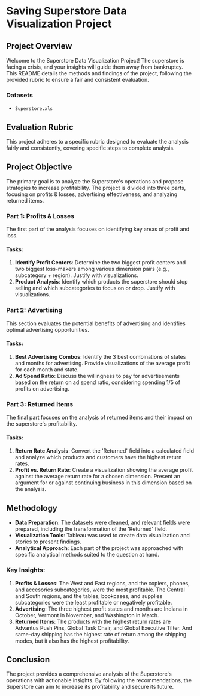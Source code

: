 # Saving Superstore Data Visualization Project

## Project Overview

Welcome to the Superstore Data Visualization Project! The superstore is facing a crisis, and your insights will guide them away from bankruptcy. This README details the methods and findings of the project, following the provided rubric to ensure a fair and consistent evaluation.

### Datasets
- `Superstore.xls`

## Evaluation Rubric
This project adheres to a specific rubric designed to evaluate the analysis fairly and consistently, covering specific steps to complete analysis.

## Project Objective
The primary goal is to analyze the Superstore's operations and propose strategies to increase profitability. The project is divided into three parts, focusing on profits & losses, advertising effectiveness, and analyzing returned items.

### Part 1: Profits & Losses
The first part of the analysis focuses on identifying key areas of profit and loss.

#### Tasks:
1. **Identify Profit Centers**: Determine the two biggest profit centers and two biggest loss-makers among various dimension pairs (e.g., subcategory + region). Justify with visualizations.
2. **Product Analysis**: Identify which products the superstore should stop selling and which subcategories to focus on or drop. Justify with visualizations.

### Part 2: Advertising
This section evaluates the potential benefits of advertising and identifies optimal advertising opportunities.

#### Tasks:
1. **Best Advertising Combos**: Identify the 3 best combinations of states and months for advertising. Provide visualizations of the average profit for each month and state.
2. **Ad Spend Ratio**: Discuss the willingness to pay for advertisements based on the return on ad spend ratio, considering spending 1/5 of profits on advertising.

### Part 3: Returned Items
The final part focuses on the analysis of returned items and their impact on the superstore's profitability.

#### Tasks:
1. **Return Rate Analysis**: Convert the 'Returned' field into a calculated field and analyze which products and customers have the highest return rates.
2. **Profit vs. Return Rate**: Create a visualization showing the average profit against the average return rate for a chosen dimension. Present an argument for or against continuing business in this dimension based on the analysis.

## Methodology
- **Data Preparation**: The datasets were cleaned, and relevant fields were prepared, including the transformation of the 'Returned' field.
- **Visualization Tools**: Tableau was used to create data visualization and stories to present findings.
- **Analytical Approach**: Each part of the project was approached with specific analytical methods suited to the question at hand.

### Key Insights:
1. **Profits & Losses**: The West and East regions, and the copiers, phones, and accesories subcategories, were the most profitable. The Central and South regions, and the tables, bookcases, and supplies subcategories were the least profitable or negatively profitable.
2. **Advertising**: The three highest profit states and months are Indiana in October, Vermont in November, and Washington in March.
3. **Returned Items**: The products with the highest return rates are Advantus Push Pins, Global Task Chair, and Global Executive Tilter. And same-day shipping has the highest rate of return among the shipping modes, but it also has the highest profitability.

## Conclusion
The project provides a comprehensive analysis of the Superstore's operations with actionable insights. By following the recommendations, the Superstore can aim to increase its profitability and secure its future.

